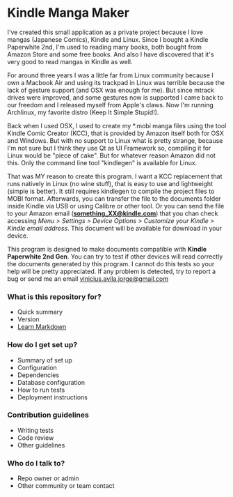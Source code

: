 # **Kindle Manga Maker** #

I've created this small application as a private project because I love mangas (Japanese Comics), Kindle and Linux. Since I bought a Kindle Paperwhite 2nd, I'm used to reading many books, both bought from Amazon Store and some free books. And also I have discovered that it's very good to read mangas in Kindle as well.

For around three years I was a little far from Linux community because I own a Macbook Air and using its trackpad in Linux was terrible because the lack of gesture support (and OSX was enough for me). But since mtrack drives were improved, and some gestures now is supported I came back to our freedom and I released myself from Apple's claws. Now I'm running Archlinux, my favorite distro (Keep It Simple Stupid!).

Back when I used OSX, I used to create my *.mobi manga files using the tool Kindle Comic Creator (KCC), that is provided by Amazon itself both for OSX and Windows. But with no support to Linux what is pretty strange, because I'm not sure but I think they use Qt as UI Framework so, compiling it for Linux would be "piece of cake". But for whatever reason Amazon did not this. Only the command line tool "kindlegen" is available for Linux.

That was MY reason to create this program. I want a KCC replacement that runs natively in Linux (no wine stuff), that is easy to use and lightweight (simple is better). It still requires kindlegen to compile the project files to MOBI format. Afterwards, you can transfer the file to the documents folder inside Kindle via USB or using Calibre or other tool. Or you can send the file to your Amazon email (**something_XX@kindle.com**) that you chan check accessing *Menu > Settings > Device Options > Customize your Kindle > Kindle email address*. This document will be available for download in your device.

This program is designed to make documents compatible with **Kindle Paperwhite 2nd Gen**. You can try to test if other devices will read correctly the documents generated by this program. I cannot do this tests so your help will be pretty appreciated. If any problem is detected, try to report a bug or send me an email [<vinicius.avila.jorge@gmail.com>](mailto:vinicius.avila.jorge@gmail.com)

### What is this repository for? ###

* Quick summary
* Version
* [Learn Markdown](https://bitbucket.org/tutorials/markdowndemo)

### How do I get set up? ###

* Summary of set up
* Configuration
* Dependencies
* Database configuration
* How to run tests
* Deployment instructions

### Contribution guidelines ###

* Writing tests
* Code review
* Other guidelines

### Who do I talk to? ###

* Repo owner or admin
* Other community or team contact